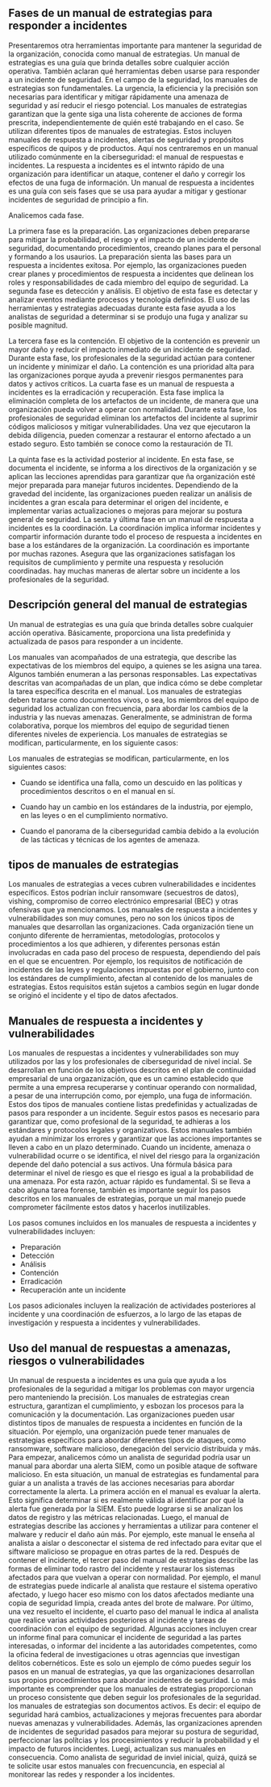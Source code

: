 ## Fases de un manual de estrategias para responder a incidentes

Presentaremos otra herramientas importante para mantener la seguridad de la organización, conocida como manual de estrategias. Un manual de estrategias es una guía que brinda detalles sobre cualquier acción operativa. También aclaran qué herramientas deben usarse para responder a un incidente de seguridad. En el campo de la seguridad, los manuales de estrategias son fundamentales. La urgencia, la eficiencia y la precisión son necesarias para identificar y mitigar rápidamente una amenaza de seguridad y así reducir el riesgo potencial. Los manuales de estrategias garantizan que la gente siga una lista coherente de acciones de forma prescrita, independientemente de quién esté trabajando en el caso. Se utilizan diferentes tipos de manuales de estrategias. Estos incluyen manuales de respuesta a incidentes, alertas de seguridad y propósitos específicos de quipos y de productos. Aquí nos centraremos en un manual utilizado comúnmente en la ciberseguridad: el manual de respuestas e incidentes. La respuesta a incidentes es el intwnto rápido de una organización para identificar un ataque, contener el daño y corregir los efectos de una fuga de información. Un manual de respuesta a incidentes es una guía con seis fases que se usa para ayudar a mitigar y gestionar incidentes de seguridad de principio a fin.

Analicemos cada fase.

La primera fase es la preparación. Las organizaciones deben prepararse para mitigar la probabilidad, el riesgo y el impacto de un incidente de seguridad, documentando procedimientos, creando planes para el personal y formando a los usaurios. La preparación sienta las bases para un respuesta a incidentes exitosa. Por ejemplo, las organizaciones pueden crear planes y procedimientos de respuesta a incidentes que delinean los roles y responsabilidades de cada miembro del equipo de seguridad. 
La segunda fase es detección y análisis. El objetivo de esta fase es detectar y analizar eventos mediante procesos y tecnología definidos. El uso de las herramientas y estrategias adecuadas durante esta fase ayuda a los analistas de seguridad a determinar si se produjo una fuga y analizar su posible magnitud.

La tercera fase es la contención. El objetivo de la contención es prevenir un mayor daño y reducir el impacto inmediato de un incidente de seguridad. Durante esta fase, los profesionales de la seguridad actúan para contener un incidente y minimizar el daño. La contención es una prioridad alta para las organizaciones porque ayuda a prevenir riesgos permanentes para datos y activos críticos. La cuarta fase es un manual de respuesta a incidentes es la erradicación y recuperación. Esta fase implica la eliminación completa de los artefactos de un incidente, de manera que una organización pueda volver a operar con normalidad. Durante esta fase, los profesionales de seguridad eliminan los artefactos del incidente al suprimir códigos maliciosos y mitigar vulnerabilidades. Una vez que ejecutaron la debida diligencia, pueden comenzar a restaurar el entorno afectado a un estado seguro. Esto también se conoce como la restauración de TI.

La quinta fase es la actividad posterior al incidente. En esta fase, se documenta el incidente, se informa a los directivos de la organización y se aplican las lecciones aprendidas para garantizar que ña organización esté mejor preparada para manejar futuros incidentes. Dependiendo de la gravedad del incidente, las organizaciones pueden realizar un análisis de incidentes a gran escala para determinar el origen del incidente, e implementar varias actualizaciones o mejoras para mejorar su postura general de seguridad. La sexta y última fase en un manual de respuesta a incidentes es la coordinación. La coordinación implica informar incidentes y compartir información durante todo el proceso de respuesta a incidentes en base a los estándares de la organización. La coordinación es importante por muchas razones. Asegura que las organizaciones satisfagan los requisitos de cumplimiento y permite una respuesta y resolución coordinadas. hay muchas maneras de alertar sobre un incidente a los profesionales de la seguridad. 

## Descripción general del manual de estrategias

Un manual de estrategias es una guía que brinda detalles sobre cualquier acción operativa. Básicamente, proporciona una lista predefinida y actualizada de pasos para responder a un incidente.

Los manuales van acompañados de una estrategia, que describe las expectativas de los miembros del equipo, a quienes se les asigna una tarea. Algunos también enumeran a las personas responsables. Las expectativas descritas van acompañadas de un plan, que indica cómo se debe completar la tarea específica descrita en el manual.
Los manuales de estrategias deben tratarse como documentos vivos, o sea, los miembros del equipo de seguridad los actualizan con frecuencia, para abordar los cambios de la industria y las nuevas amenazas. Generalmente, se administran de forma colaborativa, porque los miembros del equipo de seguridad tienen diferentes niveles de experiencia.
Los manuales de estrategias se modifican, particularmente, en los siguiente casos:

Los manuales de estrategias se modifican, particularmente, en los siguientes casos:

* Cuando se identifica una falla, como un descuido en las políticas y procedimientos descritos o en el manual en sí.

* Cuando hay un cambio en los estándares de la industria, por ejemplo, en las leyes o en el cumplimiento normativo.

* Cuando el panorama de la ciberseguridad cambia debido a la evolución de las tácticas y técnicas de los agentes de amenaza.

## tipos de manuales de estrategias

Los manuales de estrategias a veces cubren vulnerabilidades e incidentes específicos. Estos podrían incluir ransomware (secuestros de datos), vishing, compromiso de correo electrónico empresarial (BEC) y otras ofensivas que ya mencionamos. Los manuales de respuesta a incidentes y vulnerabilidades son muy comunes, pero no son los únicos tipos de manuales que desarrollan las organizaciones.
Cada organización tiene un conjunto diferente de herramientas, metodologías, protocolos y procedimientos a los que adhieren, y diferentes personas están involucradas en cada paso del proceso de respuesta, dependiendo del país en el que se encuentren. Por ejemplo, los requisitos de notificación de incidentes de las leyes y regulaciones impuestas por el gobierno, junto con los estándares de cumplimiento, afectan al contenido de los manuales de estrategias. Estos requisitos están sujetos a cambios según en lugar donde se originó el incidente y el tipo de datos afectados.

## Manuales de respuesta a incidentes y vulnerabilidades

Los manuales de respuestas a incidentes y vulnerabilidades son muy utilizados por las y los profesionales de ciberseguridad de nivel incial. Se desarrollan en función de los objetivos descritos en el plan de continuidad empresarial de una orgazanización, que es un camino establecido que permite a una empresa recuperarse y continuar operando con normalidad, a pesar de una interrupción como, por ejemplo, una fuga de información.
Estos dos tipos de manuales contiene listas predefinidas y actualizadas de pasos para responder a un incidente. Seguir estos pasos es necesario para garantizar que, como profesional de la seguridad, te adhieras a los estándares y protocolos legales y organizativos. Estos manuales también ayudan a minimizar los errores y garantizar que las acciones importantes se lleven a cabo en un plazo determinado.
Cuando un incidente, amenaza o vulnerabilidad ocurre o se identifica, el nivel del riesgo para la organización depende del daño potencial a sus activos. Una fórmula básica para determinar el nivel de riesgo es que el riesgo es igual a la probabilidad de una amenaza. Por esta razón, actuar rápido es fundamental. Si se lleva a cabo alguna tarea forense, también es importante seguir los pasos descritos en los manuales de estrategias, porque un mal manejo puede comprometer fácilmente estos datos y hacerlos inutilizables.

Los pasos comunes incluidos en los manuales de respuesta a incidentes y vulnerabilidades incluyen:

* Preparación
* Detección
* Análisis
* Contención
* Erradicación
* Recuperación ante un incidente

Los pasos adicionales incluyen la realización de actividades posteriores al incidente y una coordinación de esfuerzos, a lo largo de las etapas de investigación y respuesta a incidentes y vulnerabilidades.

## Uso del manual de respuestas a amenazas, riesgos o vulnerabilidades

Un manual de respuesta a incidentes es una guía que ayuda a los profesionales de la seguridad a mitigar los problemas con mayor urgencia pero manteniendo la precisión. Los manuales de estrategias crean estructura, garantizan el cumplimiento, y esbozan los procesos para la comunicación y la documentación. Las organizaciones pueden usar distintos tipos de manuales de respuesta a incidentes en función de la situación. Por ejemplo, una organización puede tener manuales de estrategias específicos para abordar diferentes tipos de ataques, como ransomware, software malicioso, denegación del servicio distribuida y más. Para empezar, analicemos cómo un analista de seguridad podría usar un manual para abordar una alerta SIEM, como un posible ataque de software malicioso.
En esta situación, un manual de estrategias es fundamental para guiar a un analista a través de las acciones necesarias para abordar correctamente la alerta. La primera acción en el manual es evaluar la alerta. Esto significa determinar si es realmente válida al identificar por qué la alerta fue generada por la SIEM. Esto puede lograrse si se analizan los datos de registro y las métricas relacionadas. Luego, el manual de estrategias describe las acciones y herramientas a utilizar para contener el malware y reducir el daño aún más. Por ejemplo, este manual le enseña al analista a aislar o desconectar el sistema de red infectado para evitar que el siftware malicioso se propague en otras partes de la red. Después de contener el incidente, el tercer paso del manual de estrategias describe las formas de eliminar todo rastro del incidente y restaurar los sistemas afectados para que vuelvan a operar con normalidad. Por ejemplo, el manul de estrategias puede indicarle al analista que restaure el sistema operativo afectado, y luego hacer eso mismo con los datos afectados mediante una copia de seguridad limpia, creada antes del brote de malware. Por último, una vez resuelto el incidente, el cuarto paso del manual le indica al analista que realice varias actividades posteriores al incidente y tareas de coordinación con el equipo de seguridad. Algunas acciones incluyen crear un informe final para comunicar el incidente de seguridad a las partes interesadas, o informar del incidente a las autoridades competentes, como la oficina federal de investigaciones u otras agenncias que investigan delitos cobernéticos. Este es solo un ejemplo de cómo puedes seguir los pasos en un manual de estrategias, ya que las organizaciones desarrollan sus propios procedimientos para abordar incidentes de seguridad. Lo más importante es comprender que los manuales de estrategias proporcionan un proceso consistente que deben seguir los profesionales de la seguridad. los manuales de estrategias son documentos activos. Es decir: el equipo de seguridad hará cambios, actualizaciones y mejoras frecuentes para abordar nuevas amenazas y vulnerabilidades. Además, las organizaciones aprenden de incidentes de seguridad pasados para mejorar su postura de seguridad, perfeccionar las polítcias y los procesimientos y reducir la probabilidad y el impacto de futuros incidentes. Luegi, actualizan sus manuales en consecuencia. Como analista de seguridad de inviel inicial, quizá, quizá se te solicite usar estos manuales con frecuencuncia, en especial al monitorear las redes y responder a los incidentes.